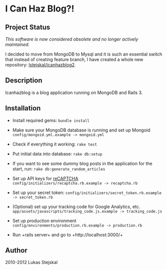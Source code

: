 # I Can Haz Blog?!

## Project Status

*This software is now considered obsolete and no longer actively maintained.*

I decided to move from MongoDB to Mysql and it is such an essential switch
that instead of creating feature branch, I have created a whole new repository:
 [lstejskal/icanhazblog2](https://github.com/lstejskal/icanhazblog2).

## Description

Icanhazblog is a blog application running on MongoDB and Rails 3.

## Installation

* Install required gems:
`bundle install`

* Make sure your MongoDB database is running and set up Mongoid
`config/mongoid.yml.example -> mongoid.yml`

* Check if everything it working:
`rake test`

* Put initial data into database:
`rake db:setup`

* If you want to see some dummy blog posts in the application for the start, run:
`rake db:generate_random_articles`

* Set up API keys for [reCAPTCHA](https://github.com/ambethia/recaptcha)
`config/initializers/recaptcha.rb.example -> recaptcha.rb`

* Set up your secret token:
`config/initializers/secret_token.rb.example -> secret_token.rb`

* (Optional) set up your tracking code for Google Analytics, etc.
`app/assets/javascripts/tracking_code.js.example -> tracking_code.js`

* Set up production environment
`config/environments/production.rb.example -> production.rb`

* Run +rails server+ and go to +http://localhost:3000/+

## Author

2010-2012 Lukas Stejskal
